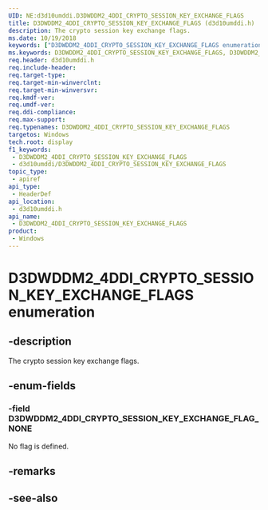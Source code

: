 ```yaml
---
UID: NE:d3d10umddi.D3DWDDM2_4DDI_CRYPTO_SESSION_KEY_EXCHANGE_FLAGS
title: D3DWDDM2_4DDI_CRYPTO_SESSION_KEY_EXCHANGE_FLAGS (d3d10umddi.h)
description: The crypto session key exchange flags.
ms.date: 10/19/2018
keywords: ["D3DWDDM2_4DDI_CRYPTO_SESSION_KEY_EXCHANGE_FLAGS enumeration"]
ms.keywords: D3DWDDM2_4DDI_CRYPTO_SESSION_KEY_EXCHANGE_FLAGS, D3DWDDM2_4DDI_CRYPTO_SESSION_KEY_EXCHANGE_FLAGS,
req.header: d3d10umddi.h
req.include-header: 
req.target-type: 
req.target-min-winverclnt: 
req.target-min-winversvr: 
req.kmdf-ver: 
req.umdf-ver: 
req.ddi-compliance: 
req.max-support: 
req.typenames: D3DWDDM2_4DDI_CRYPTO_SESSION_KEY_EXCHANGE_FLAGS
targetos: Windows
tech.root: display
f1_keywords:
 - D3DWDDM2_4DDI_CRYPTO_SESSION_KEY_EXCHANGE_FLAGS
 - d3d10umddi/D3DWDDM2_4DDI_CRYPTO_SESSION_KEY_EXCHANGE_FLAGS
topic_type:
 - apiref
api_type:
 - HeaderDef
api_location:
 - d3d10umddi.h
api_name:
 - D3DWDDM2_4DDI_CRYPTO_SESSION_KEY_EXCHANGE_FLAGS
product:
 - Windows
---
```


# D3DWDDM2_4DDI_CRYPTO_SESSION_KEY_EXCHANGE_FLAGS enumeration


## -description

The crypto session key exchange flags.

## -enum-fields

### -field D3DWDDM2_4DDI_CRYPTO_SESSION_KEY_EXCHANGE_FLAG_NONE

No flag is defined.

## -remarks

## -see-also

